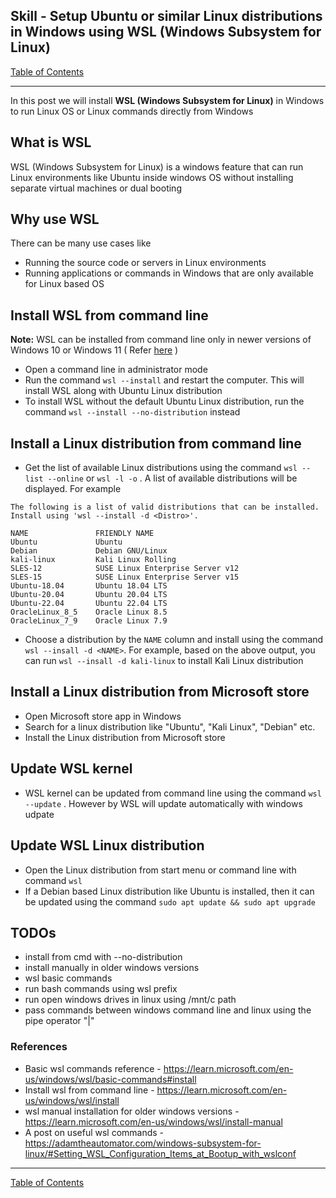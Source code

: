 ## Skill - Setup Ubuntu or similar Linux distributions in Windows using WSL (Windows Subsystem for Linux)

[Table of Contents](https://nagasudhir.blogspot.com/2020/04/taming-python-table-of-contents.html)

<hr/>

In this post we will install **WSL (Windows Subsystem for Linux)** in Windows to run Linux OS or Linux commands directly from Windows

## What is WSL
WSL (Windows Subsystem for Linux) is a windows feature that can run Linux environments like Ubuntu inside windows OS without installing separate virtual machines or dual booting

## Why use WSL
There can be many use cases like
* Running the source code or servers in Linux environments
* Running applications or commands in Windows that are only available for Linux based OS

## Install WSL from command line
**Note:** WSL can be installed from command line only in newer versions of Windows 10 or Windows 11 ( Refer [here](https://learn.microsoft.com/en-us/windows/wsl/install) )
* Open a command line in administrator mode
* Run the command `wsl --install` and restart the computer. This will install WSL along with Ubuntu Linux distribution
* To install WSL without the default Ubuntu Linux distribution, run the command `wsl --install --no-distribution` instead

## Install a Linux distribution from command line
* Get the list of available Linux distributions using the command `wsl --list --online` or `wsl -l -o` .  A list of available distributions will be displayed. 
For example 
```
The following is a list of valid distributions that can be installed.
Install using 'wsl --install -d <Distro>'.

NAME               FRIENDLY NAME
Ubuntu             Ubuntu
Debian             Debian GNU/Linux
kali-linux         Kali Linux Rolling
SLES-12            SUSE Linux Enterprise Server v12
SLES-15            SUSE Linux Enterprise Server v15
Ubuntu-18.04       Ubuntu 18.04 LTS
Ubuntu-20.04       Ubuntu 20.04 LTS
Ubuntu-22.04       Ubuntu 22.04 LTS
OracleLinux_8_5    Oracle Linux 8.5
OracleLinux_7_9    Oracle Linux 7.9
```
* Choose a distribution by the `NAME` column and install using the command `wsl --insall -d <NAME>`. For example, based on the above output, you can run `wsl --insall -d kali-linux` to install Kali Linux distribution

## Install a Linux distribution from Microsoft store
* Open Microsoft store app in Windows
* Search for a linux distribution like "Ubuntu", "Kali Linux", "Debian" etc.
* Install the Linux distribution from Microsoft store

## Update WSL kernel
* WSL kernel can be updated from command line using the command `wsl --update` . However by WSL will update automatically with windows udpate  

## Update WSL Linux distribution
* Open the Linux distribution from start menu or command line with command `wsl`
* If a Debian based Linux distribution like Ubuntu is installed, then it can be updated using the command `sudo apt update && sudo apt upgrade` 

## TODOs
* install from cmd with --no-distribution
* install manually in older windows versions
* wsl basic commands
* run bash commands using wsl prefix
* run open windows drives in linux using /mnt/c path 
* pass commands between windows command line and linux using the pipe operator "|"

 
### References
* Basic wsl commands reference - https://learn.microsoft.com/en-us/windows/wsl/basic-commands#install
* Install wsl from command line - https://learn.microsoft.com/en-us/windows/wsl/install
* wsl manual installation for older windows versions - https://learn.microsoft.com/en-us/windows/wsl/install-manual
* A post on useful wsl commands - https://adamtheautomator.com/windows-subsystem-for-linux/#Setting_WSL_Configuration_Items_at_Bootup_with_wslconf 

<hr/>

[Table of Contents](https://nagasudhir.blogspot.com/2020/04/taming-python-table-of-contents.html)
<!--stackedit_data:
eyJoaXN0b3J5IjpbLTkwMTY1NjQzOCwtNDAyOTM2MTI3LDMzNj
g1Mjg4OSw3MTQ3NTUzNzQsOTg0MDYxODAsLTIwMjk4MzY0MjJd
fQ==
-->